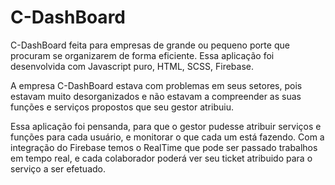# C-DashBoard

C-DashBoard feita para empresas de grande ou pequeno porte que procuram se organizarem de forma eficiente.
Essa aplicação foi desenvolvida com Javascript puro, HTML, SCSS, Firebase.

A empresa C-DashBoard estava com problemas em seus setores, pois estavam muito desorganizados e não estavam a compreender 
as suas funções e serviços propostos que seu gestor atribuiu.

Essa aplicação foi pensanda, para que o gestor pudesse atribuir serviços e funções para cada usuário, e monitorar
o que cada um está fazendo.
Com a integração do Firebase temos o RealTime que pode ser passado trabalhos em tempo real, e cada colaborador poderá ver
seu ticket atribuido para o serviço a ser efetuado.

